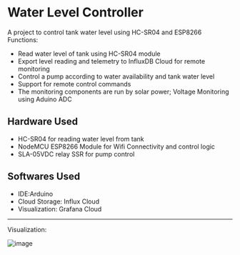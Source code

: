 # Water Level Controller
A project to control tank water level using HC-SR04 and ESP8266
Functions:
- Read water level of tank using HC-SR04 module
- Export level reading and telemetry to InfluxDB Cloud for remote monitoring
- Control a pump according to water availability and tank water level
- Support for remote control commands
- The monitoring components are run by solar power; Voltage Monitoring using Aduino ADC

## Hardware Used
- HC-SR04 for reading water level from tank
- NodeMCU ESP8266 Module for Wifi Connectivity and control logic
- SLA-05VDC relay SSR for pump control

## Softwares Used
- IDE:Arduino
- Cloud Storage: Influx Cloud
- Visualization: Grafana Cloud
--------------------------------------------------------------------------------------------
Visualization:


![image](https://user-images.githubusercontent.com/6873874/150688166-c0235a87-4d69-4889-834d-89f09aef875d.png)
